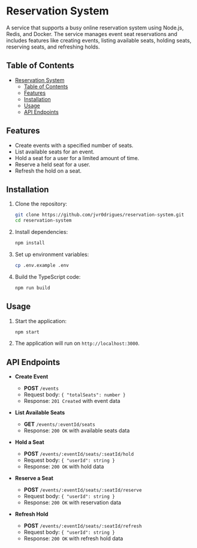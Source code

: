 # Reservation System

A service that supports a busy online reservation system using Node.js, Redis, and Docker. The service manages event seat reservations and includes features like creating events, listing available seats, holding seats, reserving seats, and refreshing holds.

## Table of Contents

- [Reservation System](#reservation-system)
  - [Table of Contents](#table-of-contents)
  - [Features](#features)
  - [Installation](#installation)
  - [Usage](#usage)
  - [API Endpoints](#api-endpoints)

## Features

- Create events with a specified number of seats.
- List available seats for an event.
- Hold a seat for a user for a limited amount of time.
- Reserve a held seat for a user.
- Refresh the hold on a seat.

## Installation

1. Clone the repository:
    ```bash
    git clone https://github.com/jvr0drigues/reservation-system.git
    cd reservation-system
    ```

2. Install dependencies:
    ```bash
    npm install
    ```

3. Set up environment variables:
    ```bash
    cp .env.example .env
    ```

4. Build the TypeScript code:
    ```bash
    npm run build
    ```

## Usage

1. Start the application:
    ```bash
    npm start
    ```

2. The application will run on `http://localhost:3000`.

## API Endpoints

- **Create Event**
  - **POST** `/events`
  - Request body: `{ "totalSeats": number }`
  - Response: `201 Created` with event data

- **List Available Seats**
  - **GET** `/events/:eventId/seats`
  - Response: `200 OK` with available seats data

- **Hold a Seat**
  - **POST** `/events/:eventId/seats/:seatId/hold`
  - Request body: `{ "userId": string }`
  - Response: `200 OK` with hold data

- **Reserve a Seat**
  - **POST** `/events/:eventId/seats/:seatId/reserve`
  - Request body: `{ "userId": string }`
  - Response: `200 OK` with reservation data

- **Refresh Hold**
  - **POST** `/events/:eventId/seats/:seatId/refresh`
  - Request body: `{ "userId": string }`
  - Response: `200 OK` with refresh hold data


